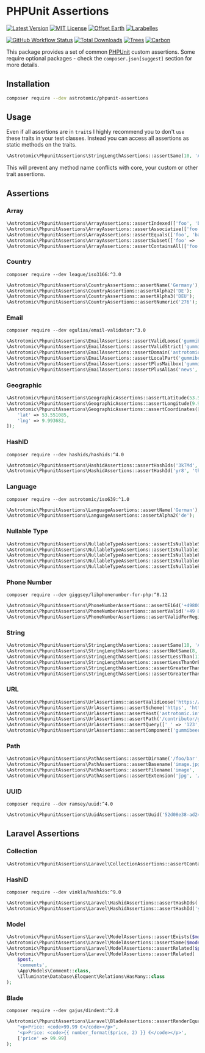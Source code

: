 # PHPUnit Assertions

[![Latest Version](http://img.shields.io/packagist/v/astrotomic/phpunit-assertions.svg?label=Release&style=for-the-badge)](https://packagist.org/packages/astrotomic/phpunit-assertions)
[![MIT License](https://img.shields.io/github/license/Astrotomic/phpunit-assertions.svg?label=License&color=blue&style=for-the-badge)](https://github.com/Astrotomic/phpunit-assertions/blob/master/LICENSE)
[![Offset Earth](https://img.shields.io/badge/Treeware-%F0%9F%8C%B3-green?style=for-the-badge)](https://forest.astrotomic.info)
[![Larabelles](https://img.shields.io/badge/Larabelles-%F0%9F%A6%84-lightpink?style=for-the-badge)](https://larabelles.com)

[![GitHub Workflow Status](https://img.shields.io/github/workflow/status/Astrotomic/phpunit-assertions/run-tests?style=flat-square&logoColor=white&logo=github&label=Tests)](https://github.com/Astrotomic/phpunit-assertions/actions?query=workflow%3Apest)
[![Total Downloads](https://img.shields.io/packagist/dt/astrotomic/phpunit-assertions.svg?label=Downloads&style=flat-square)](https://packagist.org/packages/astrotomic/phpunit-assertions)
[![Trees](https://img.shields.io/ecologi/trees/astrotomic?style=flat-square)](https://forest.astrotomic.info)
[![Carbon](https://img.shields.io/ecologi/carbon/astrotomic?style=flat-square)](https://forest.astrotomic.info)

This package provides a set of common [PHPUnit](https://phpunit.de/) custom assertions.
Some require optional packages - check the `composer.json[suggest]` section for more details.

## Installation

```bash
composer require --dev astrotomic/phpunit-assertions
```

## Usage

Even if all assertions are in `trait`s I highly recommend you to don't `use` these traits in your test classes.
Instead you can access all assertions as static methods on the traits.

```php
\Astrotomic\PhpunitAssertions\StringLengthAssertions::assertSame(10, 'Astrotomic');
```

This will prevent any method name conflicts with core, your custom or other trait assertions.

## Assertions

### Array

```php
\Astrotomic\PhpunitAssertions\ArrayAssertions::assertIndexed(['foo', 'bar']);
\Astrotomic\PhpunitAssertions\ArrayAssertions::assertAssociative(['foo' => 'bar']);
\Astrotomic\PhpunitAssertions\ArrayAssertions::assertEquals(['foo', 'bar'], ['bar', 'foo']);
\Astrotomic\PhpunitAssertions\ArrayAssertions::assertSubset(['foo' => 'bar'], ['baz' => 'foo', 'foo' => 'bar']);
\Astrotomic\PhpunitAssertions\ArrayAssertions::assertContainsAll(['foo', 'bar'], ['baz', 'foo', 'lorem', 'ipsum', 'bar']);
```

### Country

`composer require --dev league/iso3166:^3.0`

```php
\Astrotomic\PhpunitAssertions\CountryAssertions::assertName('Germany');
\Astrotomic\PhpunitAssertions\CountryAssertions::assertAlpha2('DE');
\Astrotomic\PhpunitAssertions\CountryAssertions::assertAlpha3('DEU');
\Astrotomic\PhpunitAssertions\CountryAssertions::assertNumeric('276');
```

### Email

`composer require --dev egulias/email-validator:^3.0`

```php
\Astrotomic\PhpunitAssertions\EmailAssertions::assertValidLoose('gummibeer@astrotomic.info');
\Astrotomic\PhpunitAssertions\EmailAssertions::assertValidStrict('gummibeer@astrotomic.info');
\Astrotomic\PhpunitAssertions\EmailAssertions::assertDomain('astrotomic.info', 'gummibeer@astrotomic.info');
\Astrotomic\PhpunitAssertions\EmailAssertions::assertLocalPart('gummibeer', 'gummibeer@astrotomic.info');
\Astrotomic\PhpunitAssertions\EmailAssertions::assertPlusMailbox('gummibeer', 'gummibeer+news@astrotomic.info');
\Astrotomic\PhpunitAssertions\EmailAssertions::assertPlusAlias('news', 'gummibeer+news@astrotomic.info');
```

### Geographic

```php
\Astrotomic\PhpunitAssertions\GeographicAssertions::assertLatitude(53.551085);
\Astrotomic\PhpunitAssertions\GeographicAssertions::assertLongitude(9.993682);
\Astrotomic\PhpunitAssertions\GeographicAssertions::assertCoordinates([
    'lat' => 53.551085,
    'lng' => 9.993682,
]);
```

### HashID

`composer require --dev hashids/hashids:^4.0`

```php
\Astrotomic\PhpunitAssertions\HashidAssertions::assertHashIds('3kTMd', 2, 'this is my salt');
\Astrotomic\PhpunitAssertions\HashidAssertions::assertHashId('yr8', 'this is my salt');
```

### Language

`composer require --dev astrotomic/iso639:^1.0`

```php
\Astrotomic\PhpunitAssertions\LanguageAssertions::assertName('German');
\Astrotomic\PhpunitAssertions\LanguageAssertions::assertAlpha2('de');
```

### Nullable Type

```php
\Astrotomic\PhpunitAssertions\NullableTypeAssertions::assertIsNullableString('Astrotomic');
\Astrotomic\PhpunitAssertions\NullableTypeAssertions::assertIsNullableInt(42);
\Astrotomic\PhpunitAssertions\NullableTypeAssertions::assertIsNullableFloat(42.5);
\Astrotomic\PhpunitAssertions\NullableTypeAssertions::assertIsNullableArray(['Astrotomic' => 'Gummibeer']);
\Astrotomic\PhpunitAssertions\NullableTypeAssertions::assertIsNullableBool(true);
```

### Phone Number

`composer require --dev giggsey/libphonenumber-for-php:^8.12`

```php
\Astrotomic\PhpunitAssertions\PhoneNumberAssertions::assertE164('+498001110550');
\Astrotomic\PhpunitAssertions\PhoneNumberAssertions::assertValid('+49 800 - 111 0 550');
\Astrotomic\PhpunitAssertions\PhoneNumberAssertions::assertValidForRegion('+49 800 - 111 0 550', 'DE');
```

### String

```php
\Astrotomic\PhpunitAssertions\StringLengthAssertions::assertSame(10, 'Astrotomic');
\Astrotomic\PhpunitAssertions\StringLengthAssertions::assertNotSame(8, 'Astrotomic');
\Astrotomic\PhpunitAssertions\StringLengthAssertions::assertLessThan(11, 'Astrotomic');
\Astrotomic\PhpunitAssertions\StringLengthAssertions::assertLessThanOrEqual(10, 'Astrotomic');
\Astrotomic\PhpunitAssertions\StringLengthAssertions::assertGreaterThan(9, 'Astrotomic');
\Astrotomic\PhpunitAssertions\StringLengthAssertions::assertGreaterThanOrEqual(10, 'Astrotomic');
```

### URL

```php
\Astrotomic\PhpunitAssertions\UrlAssertions::assertValidLoose('https://astrotomic.info');
\Astrotomic\PhpunitAssertions\UrlAssertions::assertScheme('https', 'https://astrotomic.info');
\Astrotomic\PhpunitAssertions\UrlAssertions::assertHost('astrotomic.info', 'https://astrotomic.info');
\Astrotomic\PhpunitAssertions\UrlAssertions::assertPath('/contributor/gummibeer/', 'https://astrotomic.info/contributor/gummibeer/');
\Astrotomic\PhpunitAssertions\UrlAssertions::assertQuery(['_' => '123', 'q' => 'search'], 'https://astrotomic.info?q=search&_=123');
\Astrotomic\PhpunitAssertions\UrlAssertions::assertComponent('gummibeer', 'https://gummibeer@astrotomic.info', PHP_URL_USER);
```

### Path

```php
\Astrotomic\PhpunitAssertions\PathAssertions::assertDirname('/foo/bar', '/foo/bar/image.jpg');
\Astrotomic\PhpunitAssertions\PathAssertions::assertBasename('image.jpg', '/foo/bar/image.jpg');
\Astrotomic\PhpunitAssertions\PathAssertions::assertFilename('image', '/foo/bar/image.jpg');
\Astrotomic\PhpunitAssertions\PathAssertions::assertExtension('jpg', '/foo/bar/image.jpg');
```

### UUID

`composer require --dev ramsey/uuid:^4.0`

```php
\Astrotomic\PhpunitAssertions\UuidAssertions::assertUuid('52d08e38-ad24-4960-af02-22e0f7e0db8d');
```

## Laravel Assertions

### Collection

```php
\Astrotomic\PhpunitAssertions\Laravel\CollectionAssertions::assertContains($collection, 'Astrotomic');
```

### HashID

`composer require --dev vinkla/hashids:^9.0`

```php
\Astrotomic\PhpunitAssertions\Laravel\HashidAssertions::assertHashIds('3kTMd', 2);
\Astrotomic\PhpunitAssertions\Laravel\HashidAssertions::assertHashId('yr8');
```

### Model

```php
\Astrotomic\PhpunitAssertions\Laravel\ModelAssertions::assertExists($model);
\Astrotomic\PhpunitAssertions\Laravel\ModelAssertions::assertSame($model, \App\Models\User::first());
\Astrotomic\PhpunitAssertions\Laravel\ModelAssertions::assertRelated($post, 'comments', $comment);
\Astrotomic\PhpunitAssertions\Laravel\ModelAssertions::assertRelated(
    $post, 
    'comments',
    \App\Models\Comment::class,
    \Illuminate\Database\Eloquent\Relations\HasMany::class
);
```

### Blade

`composer require --dev gajus/dindent:^2.0`

```php
\Astrotomic\PhpunitAssertions\Laravel\BladeAssertions::assertRenderEquals(
    "<p>Price: <code>99.99 €</code></p>",
    '<p>Price: <code>{{ number_format($price, 2) }} €</code></p>',
    ['price' => 99.99]
);
```